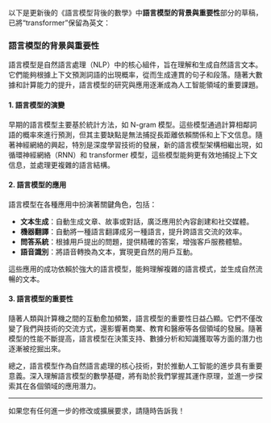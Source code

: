 以下是更新後的《語言模型背後的數學》中**語言模型的背景與重要性**部分的草稿，已將“transformer”保留為英文：

### 語言模型的背景與重要性

語言模型是自然語言處理（NLP）中的核心組件，旨在理解和生成自然語言文本。它們能夠根據上下文預測詞語的出現概率，從而生成連貫的句子和段落。隨著大數據和計算能力的提升，語言模型的研究與應用逐漸成為人工智能領域的重要課題。

#### 1. 語言模型的演變

早期的語言模型主要基於統計方法，如 N-gram 模型。這些模型通過計算相鄰詞語的概率來進行預測，但其主要缺點是無法捕捉長距離依賴關係和上下文信息。隨著神經網絡的興起，特別是深度學習技術的發展，新的語言模型架構相繼出現，如循環神經網絡（RNN）和 transformer 模型，這些模型能夠更有效地捕捉上下文信息，並處理更複雜的語言結構。

#### 2. 語言模型的應用

語言模型在各種應用中扮演著關鍵角色，包括：

- **文本生成**：自動生成文章、故事或對話，廣泛應用於內容創建和社交媒體。
- **機器翻譯**：自動將一種語言翻譯成另一種語言，提升跨語言交流的效率。
- **問答系統**：根據用戶提出的問題，提供精確的答案，增強客戶服務體驗。
- **語音識別**：將語音轉換為文本，實現更自然的用戶互動。

這些應用的成功依賴於強大的語言模型，能夠理解複雜的語言模式，並生成自然流暢的文本。

#### 3. 語言模型的重要性

隨著人類與計算機之間的互動愈加頻繁，語言模型的重要性日益凸顯。它們不僅改變了我們與技術的交流方式，還影響著商業、教育和醫療等各個領域的發展。隨著模型的性能不斷提高，語言模型在決策支持、數據分析和知識獲取等方面的潛力也逐漸被挖掘出來。

總之，語言模型作為自然語言處理的核心技術，對於推動人工智能的進步具有重要意義。深入理解語言模型的數學基礎，將有助於我們掌握其運作原理，並進一步探索其在各個領域的應用潛力。

---

如果您有任何進一步的修改或擴展要求，請隨時告訴我！